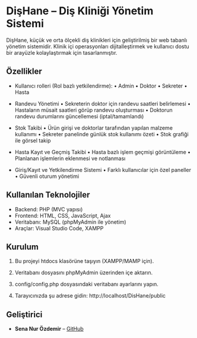 # DişHane – Diş Kliniği Yönetim Sistemi

DişHane, küçük ve orta ölçekli diş klinikleri için geliştirilmiş bir web tabanlı yönetim sistemidir. Klinik içi operasyonları dijitalleştirmek ve kullanıcı dostu bir arayüzle kolaylaştırmak için tasarlanmıştır.

## Özellikler
- Kullanıcı rolleri (Rol bazlı yetkilendirme):
• Admin
• Doktor
• Sekreter
• Hasta

- Randevu Yönetimi
• Sekreterin doktor için randevu saatleri belirlemesi
• Hastaların müsait saatleri görüp randevu oluşturması
• Doktorun randevu durumlarını güncellemesi (iptal/tamamlandı)

- Stok Takibi
• Ürün girişi ve doktorlar tarafından yapılan malzeme kullanımı
• Sekreter panelinde günlük stok kullanımı özeti
• Stok grafiği ile görsel takip

- Hasta Kayıt ve Geçmiş Takibi
• Hasta bazlı işlem geçmişi görüntüleme
• Planlanan işlemlerin eklenmesi ve notlanması

- Giriş/Kayıt ve Yetkilendirme Sistemi
• Farklı kullanıcılar için özel paneller
• Güvenli oturum yönetimi

## Kullanılan Teknolojiler
- Backend: PHP (MVC yapısı)
- Frontend: HTML, CSS, JavaScript, Ajax
- Veritabanı: MySQL (phpMyAdmin ile yönetim)
- Araçlar: Visual Studio Code, XAMPP

## Kurulum
1. Bu projeyi htdocs klasörüne taşıyın (XAMPP/MAMP için).

2. Veritabanı dosyasını phpMyAdmin üzerinden içe aktarın.
   
3. config/config.php dosyasındaki veritabanı ayarlarını yapın.
   
4. Tarayıcınızda şu adrese gidin: http://localhost/DisHane/public

## Geliştirici
- **Sena Nur Özdemir** – [GitHub](https://github.com/senathecoder)
